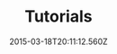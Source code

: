 ﻿---
title: Tutorials
description: Tutorials
layout: docs
date: 2015-03-18T20:11:12.560Z
priority: 11
---
